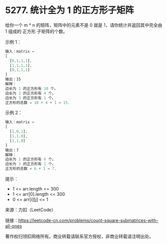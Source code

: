 # 5277. 统计全为 1 的正方形子矩阵

给你一个 m * n 的矩阵，矩阵中的元素不是 0 就是 1，请你统计并返回其中完全由 1 组成的 正方形 子矩阵的个数。

示例 1：

``` javascript
输入：matrix =
[
  [0,1,1,1],
  [1,1,1,1],
  [0,1,1,1]
]
输出：15
解释：
边长为 1 的正方形有 10 个。
边长为 2 的正方形有 4 个。
边长为 3 的正方形有 1 个。
正方形的总数 = 10 + 4 + 1 = 15.
```

示例 2：

``` javascript
输入：matrix =
[
  [1,0,1],
  [1,1,0],
  [1,1,0]
]
输出：7
解释：
边长为 1 的正方形有 6 个。
边长为 2 的正方形有 1 个。
正方形的总数 = 6 + 1 = 7.
```

提示：

- 1 <= arr.length <= 300
- 1 <= arr[0].length <= 300
- 0 <= arr[i][j] <= 1

来源：力扣（LeetCode）

链接：https://leetcode-cn.com/problems/count-square-submatrices-with-all-ones

著作权归领扣网络所有。商业转载请联系官方授权，非商业转载请注明出处。
